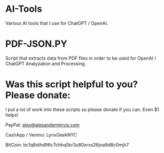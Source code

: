# AI-Tools
Various AI tools that I use for ChatGPT / OpenAI. 

# PDF-JSON.PY
Script that extracts data from PDF files in order to be used for OpenAI / ChatGPT Analyzation and Processing. 

# Was this script helpful to you? Please donate:

I put a lot of work into these scripts so please donate if you can. Even $1 helps!

PayPal: alex@alexandermirvis.com

CashApp / Venmo: LynxGeekNYC

BitCoin: bc1q8sthd96c7chhq5kr3u80xrxs26jna9d8c0mjh7
